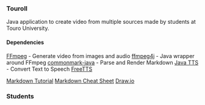 ### Touroll

Java application to create video from multiple sources made by students at Touro University.

#### Dependencies

[FFmpeg](https://ffmpeg.org/) - Generate video from images and audio
    [ffmpeg4j](https://github.com/Manevolent/ffmpeg4j) - Java wrapper around FFmpeg
[commonmark-java](https://github.com/commonmark/commonmark-java) - Parse and Render Markdown
[Java TTS](https://www.geeksforgeeks.org/converting-text-speech-java/) - Convert Text to Speech
    [FreeTTS](https://freetts.sourceforge.io/)

[Markdown Tutorial](https://www.markdowntutorial.com/)
[Markdown Cheat Sheet](https://www.markdownguide.org/cheat-sheet/)
[Draw.io](https://app.diagrams.net/)


### Students
